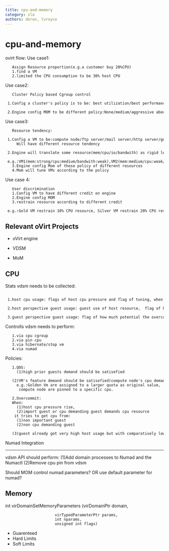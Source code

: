 ```yaml
---
title: cpu-and-memory
category: sla
authors: doron, lvroyce
---
```


# cpu-and-memory

ovirt flow: Use case1:

       Assign Resource proportion(e.g.a customer buy 20%CPU)
       1.find a VM
       2.limited the CPU consumption to be 30% host CPU

Use case2:

       Cluster Policy based Cgroup control
       1.Config a cluster's policy is to be: best utilization/best performance/best balance
       2.Engine config MOM to be different policy:None/medium/aggressive about all resources

Use case3:

       Resource tendency:
       1.Config a VM to be:compute node/ftp server/mail server/http server/general...
         Will have different resource tendency
       2.Engine will translate some resource(mem/cpu/io/bandwith) as rigid level of every vm
       e.g.:VM1(mem:strong/cpu:medium/bandwith:weak),VM2(mem:medium/cpu:weak/bandwith:strong)
       3.Engine config Mom of these policy of different resources
       4.Mom will tune VMs according to the policy

Use case 4:

       User discrimination
       1.Config VM to have different credit on engine
       2.Engine config MOM
       3.restrain resource according to different credit
       e.g.:Gold VM restrain 10% CPU resource, Silver VM restrain 20% CPU resource

## Relevant oVirt Projects

*   oVirt engine

<!-- -->

*   VDSM

<!-- -->

*   MoM

## CPU

Stats vdsm needs to be collected:

       1.host cpu usage: flags of host cpu pressure and flag of tuning, when cpu utilization rise, action will be tune or migrate.via libvirt
       2.host perspective guest usage: guest use of host resource,  flag of how much has allocated actually via libvirt
       3.guest perspective guest usage: flag of how much potential the overcommitment can be

Controlls vdsm needs to perform:

       1.via cpu cgroup
       2.via pin cpu
       3.via hibernate/stop vm
       4.via numad

Policies:

       1.QOS: 
         (1)high prior guests demand should be satisefied
         (2)VM's feature demand should be satisefied(compute node's cpu demand has higher priority)
         e.g.:Golden Vm are assigned to a larger quota as original value,
          compute node are pinned to a specific cpu.

       2.Overcommit:
       When:
         (1)host cpu pressure rise,
         (2)import guest or cpu demanding guest demands cpu resource
        it tries to get cpu from:
         (1)non important guest
         (2)non cpu demanding guest
         (3)guest already got very high host usage but with comparatively low priority

Numad Integration

------------------------------------------------------------------------

vdsm API should perform: (1)Add domain processes to Numad and the Numactl (2)Remove cpu pin from vdsm

Should MOM control numad parameters? OR use default parameter for numad?

## Memory

int virDomainSetMemoryParameters (virDomainPtr domain,

                          virTypedParameterPtr params, 
                          int nparams, 
                          unsigned int flags)

*   Guarenteed
*   Hard Limits
*   Soft Limits

